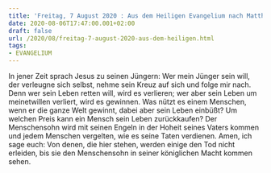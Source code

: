 ```yaml
---
title: 'Freitag, 7 August 2020 : Aus dem Heiligen Evangelium nach Matthäus - Mt 16,24-28.'
date: 2020-08-06T17:47:00.001+02:00
draft: false
url: /2020/08/freitag-7-august-2020-aus-dem-heiligen.html
tags: 
- EVANGELIUM
---
```


In jener Zeit sprach Jesus zu seinen Jüngern: Wer mein Jünger sein will, der verleugne sich selbst, nehme sein Kreuz auf sich und folge mir nach. Denn wer sein Leben retten will, wird es verlieren; wer aber sein Leben um meinetwillen verliert, wird es gewinnen. Was nützt es einem Menschen, wenn er die ganze Welt gewinnt, dabei aber sein Leben einbüßt? Um welchen Preis kann ein Mensch sein Leben zurückkaufen? Der Menschensohn wird mit seinen Engeln in der Hoheit seines Vaters kommen und jedem Menschen vergelten, wie es seine Taten verdienen. Amen, ich sage euch: Von denen, die hier stehen, werden einige den Tod nicht erleiden, bis sie den Menschensohn in seiner königlichen Macht kommen sehen.